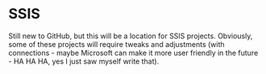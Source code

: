SSIS
====

Still new to GitHub, but this will be a location for SSIS projects.  Obviously, some of these projects will require tweaks and adjustments (with connections - maybe Microsoft can make it more user friendly in the future - HA HA HA, yes I just saw myself write that).